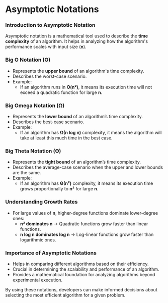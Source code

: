 # **Asymptotic Notations**

### **Introduction to Asymptotic Notation**
Asymptotic notation is a mathematical tool used to describe the **time complexity** of an algorithm. It helps in analyzing how the algorithm's performance scales with input size (**n**).

### **Big O Notation (O)**
- Represents the **upper bound** of an algorithm's time complexity.
- Describes the worst-case scenario.
- Example:
  - If an algorithm runs in **O(n²)**, it means its execution time will not exceed a quadratic function for large **n**.

### **Big Omega Notation (Ω)**
- Represents the **lower bound** of an algorithm’s time complexity.
- Describes the best-case scenario.
- Example:
  - If an algorithm has **Ω(n log n)** complexity, it means the algorithm will take at least this much time in the best case.

### **Big Theta Notation (Θ)**
- Represents the **tight bound** of an algorithm’s time complexity.
- Describes the average-case scenario when the upper and lower bounds are the same.
- Example:
  - If an algorithm has **Θ(n²)** complexity, it means its execution time grows proportionally to **n²** for large **n**.

### **Understanding Growth Rates**
- For large values of **n**, higher-degree functions dominate lower-degree ones:
  - **n² dominates n** → Quadratic functions grow faster than linear functions.
  - **n log n dominates log n** → Log-linear functions grow faster than logarithmic ones.

### **Importance of Asymptotic Notations**
- Helps in comparing different algorithms based on their efficiency.
- Crucial in determining the scalability and performance of an algorithm.
- Provides a mathematical foundation for analyzing algorithms beyond experimental execution.

By using these notations, developers can make informed decisions about selecting the most efficient algorithm for a given problem.


